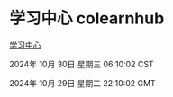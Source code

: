 # 学习中心 colearnhub
[学习中心](http://219.139.197.74:56308/colearnhub/)

2024年 10月 30日 星期三 06:10:02 CST

2024年 10月 29日 星期二 22:10:02 GMT
